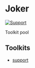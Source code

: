 # Joker

[![Support](https://github.com/omu/joker/workflows/Support/badge.svg)](https://github.com/omu/joker/actions?query=workflow%3ASupport)

Toolkit pool

## Toolkits

-  [support](https://github.com/omu/joker/blob/main/support)

